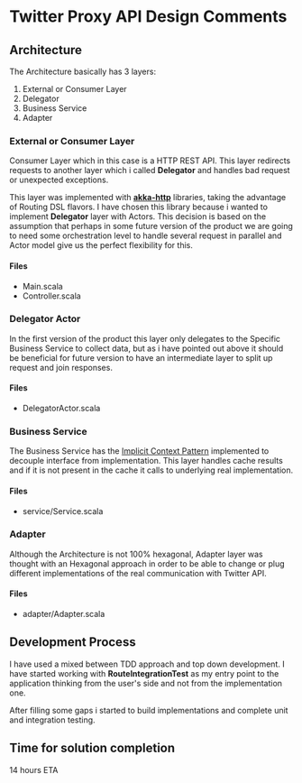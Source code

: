 # Twitter Proxy API Design Comments

## Architecture

The Architecture basically has 3 layers:

1. External or Consumer Layer
2. Delegator
3. Business Service
4. Adapter

### External or Consumer Layer

Consumer Layer which in this case is a HTTP REST API. This layer redirects requests to another layer which i called **Delegator** and handles bad request or unexpected exceptions.

This layer was implemented with [**akka-http**](http://doc.akka.io/docs/akka-http/current/scala/http/index.html) libraries, taking the advantage of Routing DSL flavors. I have chosen this library because i wanted to implement **Delegator** layer with Actors. This decision is based on the assumption that perhaps in some future version of the product we are going to need some orchestration level to handle several request in parallel and Actor model give us the perfect flexibility for this.

#### Files

- Main.scala
- Controller.scala

### Delegator Actor

In the first version of the product this layer only delegates to the Specific Business Service to collect data, but as i have pointed out above it should be beneficial for future version to have an intermediate layer to split up request and join responses.

#### Files

- DelegatorActor.scala

### Business Service

The Business Service has the [Implicit Context Pattern](http://www.lihaoyi.com/post/ImplicitDesignPatternsinScala.html) implemented to decouple interface from implementation.
This layer handles cache results and if it is not present in the cache it calls to underlying real implementation.

#### Files

- service/Service.scala

### Adapter

Although the Architecture is not 100% hexagonal, Adapter layer was thought with an Hexagonal approach in order to be able to change or plug different implementations of the real communication with Twitter API.

#### Files

- adapter/Adapter.scala


## Development Process

I have used a mixed between TDD approach and top down development. I have started working with **RouteIntegrationTest** as my entry point to the application thinking from the user's side and not from the implementation one.

After filling some gaps i started to build implementations and complete unit and integration testing.

## Time for solution completion

14 hours ETA

